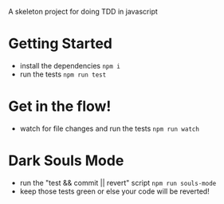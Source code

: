 A skeleton project for doing TDD in javascript

# Getting Started

* install the dependencies `npm i`
* run the tests `npm run test`

# Get in the flow!

* watch for file changes and run the tests `npm run watch`

# Dark Souls Mode

* run the "test && commit || revert" script `npm run souls-mode`
* keep those tests green or else your code will be reverted!
